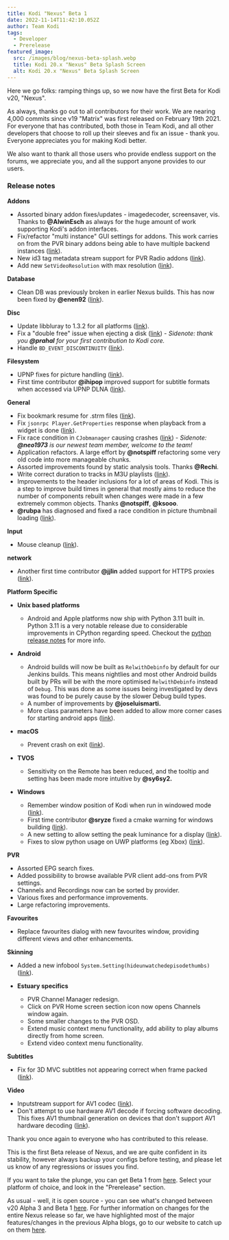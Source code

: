 ```yaml
---
title: Kodi "Nexus" Beta 1
date: 2022-11-14T11:42:10.052Z
author: Team Kodi
tags:
  - Developer
  - Prerelease
featured_image:
  src: /images/blog/nexus-beta-splash.webp
  title: Kodi 20.x "Nexus" Beta Splash Screen
  alt: Kodi 20.x "Nexus" Beta Splash Screen
---
```

Here we go folks: ramping things up, so we now have the first Beta for Kodi v20, "Nexus".

As always, thanks go out to all contributors for their work. We are nearing 4,000 commits since v19 "Matrix" was first released on February 19th 2021.  For everyone that has contributed, both those in Team Kodi, and all other developers that choose to roll up their sleeves and fix an issue - thank you. Everyone appreciates you for making Kodi better.

We also want to thank all those users who provide endless support on the forums, we appreciate you, and all the support anyone provides to our users.

### **Release notes**

**Addons**

* Assorted binary addon fixes/updates - imagedecoder, screensaver, vis. Thanks to **@AlwinEsch** as always for the huge amount of work supporting Kodi's addon interfaces.
* Fix/refactor "multi instance" GUI settings for addons. This work carries on from the PVR binary addons being able to have multiple backend instances ([link](https://github.com/xbmc/xbmc/pull/21890)).
* New id3 tag metadata stream support for PVR Radio addons ([link](https://github.com/xbmc/xbmc/pull/21424)).
* Add new `SetVideoResolution` with max resolution ([link](https://github.com/xbmc/xbmc/pull/21319)).

**Database**

* Clean DB was previously broken in earlier Nexus builds. This has now been fixed by **@enen92** ([link](https://github.com/xbmc/xbmc/pull/21980)).

**Disc**

* Update libbluray to 1.3.2 for all platforms ([link](https://github.com/xbmc/xbmc/pull/21809)).
* Fix a "double free" issue when ejecting a disk ([link](https://github.com/xbmc/xbmc/pull/21903)) - *Sidenote: thank you **@prahal** for your first contribution to Kodi core.*
* Handle `BD_EVENT_DISCONTINUITY` ([link](https://github.com/xbmc/xbmc/pull/21918)).

**Filesystem**

* UPNP fixes for picture handling ([link](https://github.com/xbmc/xbmc/pull/21823)).
* First time contributor **@ihipop** improved support for subtitle formats when accessed via UPNP DLNA ([link](https://github.com/xbmc/xbmc/pull/22038)).

**General**

* Fix bookmark resume for .strm files ([link](https://github.com/xbmc/xbmc/pull/21830)).
* Fix `jsonrpc Player.GetProperties` response when playback from a widget is done ([link](https://github.com/xbmc/xbmc/pull/21829)).
* Fix race condition in `CJobmanager` causing crashes ([link](https://github.com/xbmc/xbmc/pull/21841)) - *Sidenote: **@neo1973** is our newest team member, welcome to the team!*
* Application refactors. A large effort by **@notspiff** refactoring some very old code into more manageable chunks.
* Assorted improvements found by static analysis tools. Thanks **@Rechi**.
* Write correct duration to tracks in M3U playlists ([link](https://github.com/xbmc/xbmc/pull/21940)).
* Improvements to the header inclusions for a lot of areas of Kodi. This is a step to improve build times in general that mostly aims to reduce the number of components rebuilt when changes were made in a few extremely common objects. Thanks **@notspiff**, **@ksooo**.
* **@rubpa** has diagnosed and fixed a race condition in picture thumbnail loading ([link](https://github.com/xbmc/xbmc/pull/22082)).

**Input**

* Mouse cleanup ([link](https://github.com/xbmc/xbmc/pull/21876)).

**network**

* Another first time contributor **@jjlin** added support for HTTPS proxies ([link](https://github.com/xbmc/xbmc/pull/21966)).

**Platform Specific**

* **Unix based platforms**

  * Android and Apple platforms now ship with Python 3.11 built in. Python 3.11 is a very notable release due to considerable improvements in CPython regarding speed. Checkout the [python release notes](https://docs.python.org/3/whatsnew/3.11.html) for more info.
* **Android**

  * Android builds will now be built as `RelwithDebinfo` by default for our Jenkins builds. This means nightlies and most other Android builds built by PRs will be with the more optimised `RelwithDebinfo` instead of `Debug`. This was done as some issues being investigated by devs was found to be purely cause by the slower Debug build types.
  * A number of improvements by **@joseluismarti.**
  * More class parameters have been added to allow more corner cases for starting android apps ([link](https://github.com/xbmc/xbmc/pull/21922)).
* **macOS**

  * Prevent crash on exit ([link](https://github.com/xbmc/xbmc/pull/21853)).
* **TVOS**

  * Sensitivity on the Remote has been reduced, and the tooltip and setting has been made more intuitive by **@sy6sy2.**
* **Windows**

  * Remember window position of Kodi when run in windowed mode ([link](https://github.com/xbmc/xbmc/pull/21820)).
  * First time contributor **@sryze** fixed a cmake warning for windows building ([link](https://github.com/xbmc/xbmc/pull/22026)).
  * A new setting to allow setting the peak luminance for a display ([link](https://github.com/xbmc/xbmc/pull/21973)).
  * Fixes to slow python usage on UWP platforms (eg Xbox) ([link](https://github.com/xbmc/xbmc/pull/21997)).

**PVR**

* Assorted EPG search fixes.
* Added possibility to browse available PVR client add-ons from PVR settings.
* Channels and Recordings now can be sorted by provider.
* Various fixes and performance improvements.
* Large refactoring improvements.

**Favourites**

* Replace favourites dialog with new favourites window, providing different views and other enhancements.

**Skinning**

* Added a new infobool `System.Setting(hideunwatchedepisodethumbs)` ([link](https://github.com/xbmc/xbmc/pull/21874)).
* **Estuary specifics**

  * PVR Channel Manager redesign.
  * Click on PVR Home screen section icon now opens Channels window again.
  * Some smaller changes to the PVR OSD.
  * Extend music context menu functionality, add ability to play albums directly from home screen.
  * Extend video context menu functionality.

**Subtitles**

* Fix for 3D MVC subtitles not appearing correct when frame packed ([link](https://github.com/xbmc/xbmc/pull/17317)).

**Video**

* Inputstream support for AV1 codec ([link](https://github.com/xbmc/xbmc/pull/21390)).
* Don't attempt to use hardware AV1 decode if forcing software decoding. This fixes AV1 thumbnail generation on devices that don't support AV1 hardware decoding ([link](https://github.com/xbmc/xbmc/pull/21834)).

Thank you once again to everyone who has contributed to this release.

This is the first Beta release of Nexus, and we are quite confident in its stability, however always backup your configs before testing, and please let us know of any regressions or issues you find.

If you want to take the plunge, you can get Beta 1 from [here](https://kodi.tv/download). Select your platform of choice, and look in the "Prerelease" section. 

As usual - well, it is open source - you can see what's changed between v20 Alpha 3 and Beta 1 [here](https://github.com/xbmc/xbmc/compare/20.0a3-Nexus...20.0b1-Nexus).
For further information on changes for the entire Nexus release so far, we have highlighted most of the major features/changes in the previous Alpha blogs, go to our website to catch up on them [here](https://kodi.tv/blog).

